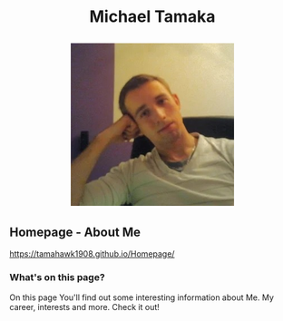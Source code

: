 <h1 align="center">Michael Tamaka</h1>
<h2 align="center">

![Michał](images/MichalTamaka.jpg)

</h2>

## Homepage - About Me
https://tamahawk1908.github.io/Homepage/
### What's on this page?
On this page You'll find out some interesting information about Me. My career, interests and more. Check it out!
